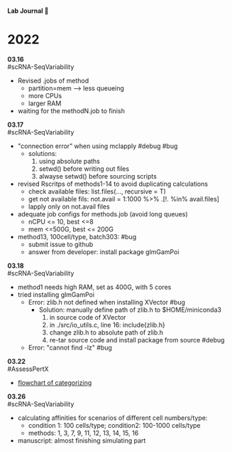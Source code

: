 #### Lab Journal  :book:

# 2022
**03.16**  
#scRNA-SeqVariability  
- Revised .jobs of method
	- partition=mem --> less queueing
	- more CPUs
	- larger RAM
- waiting for the methodN.job to finish

**03.17**  
#scRNA-SeqVariability  
- "connection error" when using mclapply #debug #bug
	- solutions: 
		1. using absolute paths
		2. setwd() before writing out files
		3. alwayse setwd() before sourcing scripts
- revised Rscritps of methods1-14 to avoid duplicating calculations
	- check available files: list.files(..., recursive = T)
	- get not available fils: not.avail = 1:1000 %>% .\[!.  %in% avail.files\]
	- lapply only on not.avail files
- adequate job configs for methods.job (avoid long queues)
	- nCPU <= 10, best <=8
	- mem <=500G, best <= 200G
- method13, 100cell/type, batch303: #bug
	- submit issue to github
	- answer from developer: install package glmGamPoi

**03.18**  
#scRNA-SeqVariability 
- method1 needs high RAM, set as 400G, with 5 cores
- tried installing glmGamPoi
	- Error: zlib.h not defined when installing XVector #bug 
		- Solution: manually define path of zlib.h to $HOME/miniconda3
			1. in source code of XVector
			2. in ./src/io_utils.c, line 16: include{zlib.h}
			3. change zlib.h to absolute path of zlib.h
			4. re-tar source code and install package from source #debug
	- Error: "cannot find -lz" #bug 

**03.22**  
#AssessPertX  
- [flowchart of categorizing](https://drive.google.com/file/d/1zxn8tRwU6WUHjsGodA8C1ODszrlgak7J/view?usp=sharing)

**03.26**  
#scRNA-SeqVariability   
- calculating affinities for scenarios of different cell numbers/type: 
	- condition 1: 100 cells/type; condition2: 100-1000 cells/type
	- methods: 1, 3, 7, 9, 11, 12, 13, 14, 15, 16
- manuscript: almost finishing simulating part